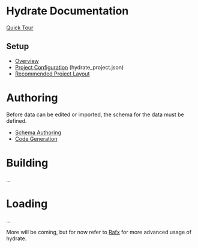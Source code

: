 # Hydrate Documentation

[Quick Tour](quick-tour/quick-tour.md)

## Setup

- [Overview](setup/overview.md)
- [Project Configuration](setup/project-configuration.md) (hydrate_project.json)
- [Recommended Project Layout](setup/recommended-project-layout.md)

# Authoring

Before data can be edited or imported, the schema for the data must be defined.

- [Schema Authoring](authoring/schema-authoring.md)
- [Code Generation](authoring/schema-code-generation.md)

# Building

...

# Loading

...

More will be coming, but for now refer to [Rafx](https://github.com/aclysma/rafx) for more advanced usage of hydrate.